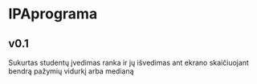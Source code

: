 # IPAprograma

## v0.1 ##

Sukurtas studentų įvedimas ranka ir jų išvedimas ant ekrano skaičiuojant bendrą pažymių vidurkį arba medianą
